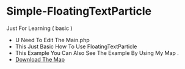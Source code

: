 # Simple-FloatingTextParticle
Just For Learning ( basic )

- U Need To Edit The Main.php
- This Just Basic How To Use FloatingTextParticle 
- This Example You Can Also See The Example By Using My Map .
- [Download The Map](https://www.dropbox.com/s/qo9ei7jim1gle8h/ArchLobby.zip?dl=0)
